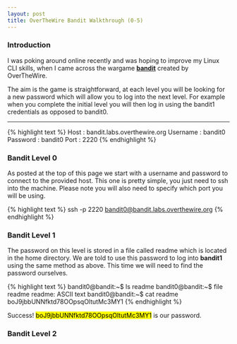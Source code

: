 ```yaml
---
layout: post
title: OverTheWire Bandit Walkthrough (0-5)
---
```


### Introduction

I was poking around online recently and was hoping to improve my Linux CLI skills, when I came across the wargame <strong><a href="https://overthewire.org/wargames/bandit/">bandit</a></strong> created by OverTheWire. 

The aim is the game is straightforward, at each level you will be looking for a new password which will allow you to log into the next level. For example when you complete the initial level you will then log in using the bandit1 credentials as opposed to bandit0.

-----

{% highlight text %}
Host : bandit.labs.overthewire.org
Username : bandit0
Password : bandit0 
Port : 2220
{% endhighlight %}

### Bandit Level 0

As posted at the top of this page we start with a username and password to connect to the provided host. This one is pretty simple, you just need to ssh into the machine. Please note you will also need to specify which port you will be using.


{% highlight text %}
ssh -p 2220 bandit0@bandit.labs.overthewire.org
{% endhighlight %}

### Bandit Level 1

The password on this level is stored in a file called readme which is located in the home directory. We are told to use this password to log into <strong>bandit1</strong> using the same method as above. This time we will need to find the password ourselves.

{% highlight text %}
bandit0@bandit:~$ ls
readme
bandit0@bandit:~$ file readme
readme: ASCII text
bandit0@bandit:~$ cat readme
boJ9jbbUNNfktd78OOpsqOltutMc3MY1
{% endhighlight %}

Success! <mark>boJ9jbbUNNfktd78OOpsqOltutMc3MY1</mark> is our password.

### Bandit Level 2